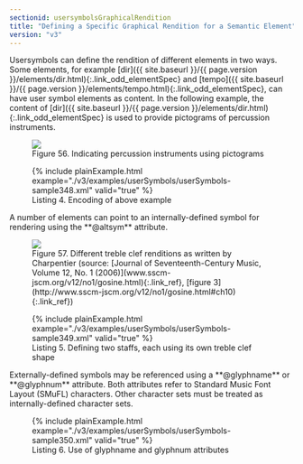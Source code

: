 ```yaml
---
sectionid: usersymbolsGraphicalRendition
title: "Defining a Specific Graphical Rendition for a Semantic Element"
version: "v3"
---
```




Usersymbols can define the rendition of different elements in two ways. Some elements,
for
example [dir]({{ site.baseurl }}/{{ page.version }}/elements/dir.html){:.link_odd_elementSpec} and [tempo]({{ site.baseurl }}/{{ page.version }}/elements/tempo.html){:.link_odd_elementSpec}, can have user symbol
elements as content. In the following example, the content of [dir]({{ site.baseurl }}/{{ page.version }}/elements/dir.html){:.link_odd_elementSpec} is
used to provide pictograms of percussion instruments.

<figure class="figure">
   <img src="../../../../guidelines/v3/Images/modules/usersymbols/percussion.png" class="img-responsive"></img>
   <figcaption class="figure-caption">Figure 56. Indicating percussion instruments using pictograms</figcaption>
</figure>

<figure class="figure">{% include plainExample.html example="./v3/examples/userSymbols/userSymbols-sample348.xml" valid="true" %}
   
   <figcaption class="figure-caption">Listing 4. Encoding of above example</figcaption>
</figure>
A number of elements can point to an internally-defined symbol for rendering using
the
**@altsym** attribute.


<figure class="figure">
   <img src="../../../../guidelines/v3/Images/modules/usersymbols/charpentier.png" class="img-responsive"></img>
   <figcaption class="figure-caption">Figure 57. Different treble clef renditions as written by Charpentier (source: [Journal of Seventeenth-Century Music,
      Volume 12, No. 1 (2006)](www.sscm-jscm.org/v12/no1/gosine.html){:.link_ref}, [figure 3](http://www.sscm-jscm.org/v12/no1/gosine.html#ch10){:.link_ref})
   </figcaption>
</figure>

<figure class="figure">{% include plainExample.html example="./v3/examples/userSymbols/userSymbols-sample349.xml" valid="true" %}
   
   <figcaption class="figure-caption">Listing 5. Defining two staffs, each using its own treble clef shape</figcaption>
</figure>
Externally-defined symbols may be referenced using a **@glyphname** or
**@glyphnum** attribute. Both attributes refer to Standard Music Font Layout (SMuFL)
characters. Other character sets must be treated as internally-defined character sets.


<figure class="figure">{% include plainExample.html example="./v3/examples/userSymbols/userSymbols-sample350.xml" valid="true" %}
   
   <figcaption class="figure-caption">Listing 6. Use of glyphname and glyphnum attributes</figcaption>
</figure>
